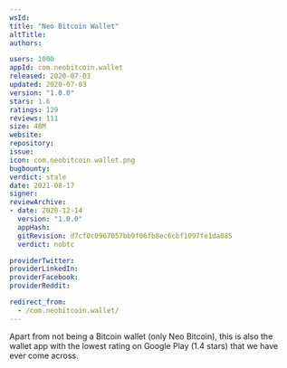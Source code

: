 ```yaml
---
wsId: 
title: "Neo Bitcoin Wallet"
altTitle: 
authors:

users: 1000
appId: com.neobitcoin.wallet
released: 2020-07-03
updated: 2020-07-03
version: "1.0.0"
stars: 1.6
ratings: 129
reviews: 111
size: 48M
website: 
repository: 
issue: 
icon: com.neobitcoin.wallet.png
bugbounty: 
verdict: stale
date: 2021-08-17
signer: 
reviewArchive:
- date: 2020-12-14
  version: "1.0.0"
  appHash: 
  gitRevision: d7cf0c0967057bb9f06fb8ec6cbf1097fe1da885
  verdict: nobtc

providerTwitter: 
providerLinkedIn: 
providerFacebook: 
providerReddit: 

redirect_from:
  - /com.neobitcoin.wallet/
---
```



Apart from not being a Bitcoin wallet (only Neo Bitcoin), this is also the
wallet app with the lowest rating on Google Play (1.4 stars) that we have ever
come across.
